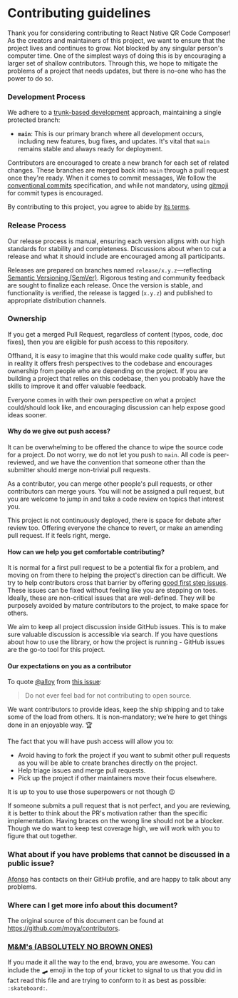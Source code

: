 # Contributing guidelines

Thank you for considering contributing to React Native QR Code Composer! As the creators and maintainers of this project, we want to ensure that the project lives and continues to grow. Not blocked by any singular person's computer time. One of the simplest ways of doing this is by encouraging a larger set of shallow contributors. Through this, we hope to mitigate the problems of a project that needs updates, but there is no-one who has the power to do so.

### Development Process

We adhere to a [trunk-based development](https://trunkbaseddevelopment.com/) approach, maintaining a single protected branch:

- **`main`**: This is our primary branch where all development occurs, including new features, bug fixes, and updates. It's vital that `main` remains stable and always ready for deployment.

Contributors are encouraged to create a new branch for each set of related changes. These branches are merged back into `main` through a pull request once they're ready. When it comes to commit messages, We follow the [conventional commits](https://www.conventionalcommits.org/) specification, and while not mandatory, using [gitmoji](https://gitmoji.dev/) for commit types is encouraged.

By contributing to this project, you agree to abide by [its terms](CODE_OF_CONDUCT.md).

### Release Process

Our release process is manual, ensuring each version aligns with our high standards for stability and completeness. Discussions about when to cut a release and what it should include are encouraged among all participants.

Releases are prepared on branches named `release/x.y.z`—reflecting [Semantic Versioning (SemVer)](https://semver.org). Rigorous testing and community feedback are sought to finalize each release. Once the version is stable, and functionality is verified, the release is tagged (`x.y.z`) and published to appropriate distribution channels.

### Ownership

If you get a merged Pull Request, regardless of content (typos, code, doc fixes), then you are eligible for push access to this repository.

Offhand, it is easy to imagine that this would make code quality suffer, but in reality it offers fresh perspectives to the codebase and encourages ownership from people who are depending on the project. If you are building a project that relies on this codebase, then you probably have the skills to improve it and offer valuable feedback.

Everyone comes in with their own perspective on what a project could/should look like, and encouraging discussion can help expose good ideas sooner.

#### Why do we give out push access?

It can be overwhelming to be offered the chance to wipe the source code for a project. Do not worry, we do not let you push to `main`. All code is peer-reviewed, and we have the convention that someone other than the submitter should merge non-trivial pull requests.

As a contributor, you can merge other people's pull requests, or other contributors can merge yours. You will not be assigned a pull request, but you are welcome to jump in and take a code review on topics that interest you.

This project is not continuously deployed, there is space for debate after review too. Offering everyone the chance to revert, or make an amending pull request. If it feels right, merge.

#### How can we help you get comfortable contributing?

It is normal for a first pull request to be a potential fix for a problem, and moving on from there to helping the project's direction can be difficult. We try to help contributors cross that barrier by offering [good first step issues](https://github.com/afonsograca/react-native-qrcode-composer/labels/good%20first%20issue). These issues can be fixed without feeling like you are stepping on toes. Ideally, these are non-critical issues that are well-defined. They will be purposely avoided by mature contributors to the project, to make space for others.

We aim to keep all project discussion inside GitHub issues. This is to make sure valuable discussion is accessible via search. If you have questions about how to use the library, or how the project is running - GitHub issues are the go-to tool for this project.

#### Our expectations on you as a contributor

To quote [@alloy](https://github.com/alloy) from [this issue](https://github.com/Moya/Moya/issues/135):

> Do not ever feel bad for not contributing to open source.

We want contributors to provide ideas, keep the ship shipping and to take some of the load from others. It is non-mandatory; we’re here to get things done in an enjoyable way. :trophy:

The fact that you will have push access will allow you to:

- Avoid having to fork the project if you want to submit other pull requests as you will be able to create branches directly on the project.
- Help triage issues and merge pull requests.
- Pick up the project if other maintainers move their focus elsewhere.

It is up to you to use those superpowers or not though :wink:

If someone submits a pull request that is not perfect, and you are reviewing, it is better to think about the PR's motivation rather than the specific implementation. Having braces on the wrong line should not be a blocker. Though we do want to keep test coverage high, we will work with you to figure that out together.

### What about if you have problems that cannot be discussed in a public issue?

[Afonso](https://github.com/afonsograca) has contacts on their GitHub profile, and are happy to talk about any problems.

### Where can I get more info about this document?

The original source of this document can be found at https://github.com/moya/contributors.

### [M&M's (ABSOLUTELY NO BROWN ONES)](https://en.wikipedia.org/wiki/Van_Halen#Contract_riders)
If you made it all the way to the end, bravo, you are awesome. You can include the :skateboard: emoji in the top of your ticket to signal to us that you did in fact read this file and are trying to conform to it as best as possible: `:skateboard:`.